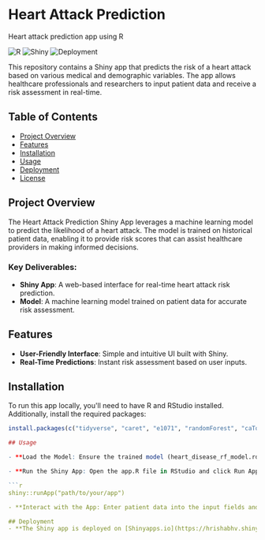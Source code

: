 # Heart Attack Prediction

Heart attack prediction app using R

![R](https://img.shields.io/badge/Made_with-R-blue?style=for-the-badge)
![Shiny](https://img.shields.io/badge/Framework-Shiny-lightgrey?style=for-the-badge)
![Deployment](https://img.shields.io/badge/Deployment-Shinyapps.io-green?style=for-the-badge)

This repository contains a Shiny app that predicts the risk of a heart attack based on various medical and demographic variables. The app allows healthcare professionals and researchers to input patient data and receive a risk assessment in real-time.

## Table of Contents

- [Project Overview](#project-overview)
- [Features](#features)
- [Installation](#installation)
- [Usage](#usage)
- [Deployment](#deployment)
- [License](LICENSE)

## Project Overview

The Heart Attack Prediction Shiny App leverages a machine learning model to predict the likelihood of a heart attack. The model is trained on historical patient data, enabling it to provide risk scores that can assist healthcare providers in making informed decisions.

### Key Deliverables:
- **Shiny App**: A web-based interface for real-time heart attack risk prediction.
- **Model**: A machine learning model trained on patient data for accurate risk assessment.

## Features

- **User-Friendly Interface**: Simple and intuitive UI built with Shiny.
- **Real-Time Predictions**: Instant risk assessment based on user inputs.

## Installation

To run this app locally, you'll need to have R and RStudio installed. Additionally, install the required packages:

```r
install.packages(c("tidyverse", "caret", "e1071", "randomForest", "caTools", "rmarkdown", "shiny", "shinythemes", "ggplot2", "plotly", "DMwR2"))

## Usage

- **Load the Model: Ensure the trained model (heart_disease_rf_model.rds) is in the working directory.

- **Run the Shiny App: Open the app.R file in RStudio and click Run App or use the following command in R: 

```r
shiny::runApp("path/to/your/app")

- **Interact with the App: Enter patient data into the input fields and click the "Predict" button to get the heart attack risk prediction.

## Deployment
- **The Shiny app is deployed on [Shinyapps.io](https://hrishabhv.shinyapps.io/Heart_Attack_Prediction/). You can access the live application at this link.